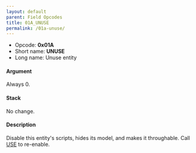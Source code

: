 ```yaml
---
layout: default
parent: Field Opcodes
title: 01A_UNUSE
permalink: /01a-unuse/
---
```


-   Opcode: **0x01A**
-   Short name: **UNUSE**
-   Long name: Unuse entity

#### Argument

Always 0.

#### Stack

No change.

#### Description

Disable this entity's scripts, hides its model, and makes it throughable. Call [USE](0E5_USE) to re-enable.
